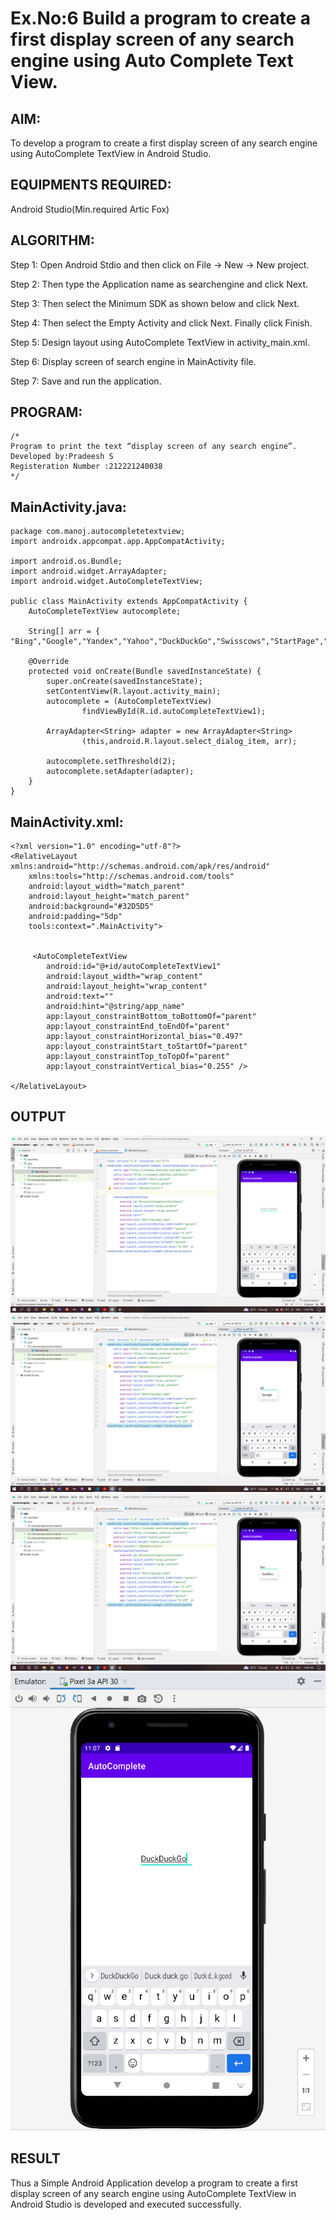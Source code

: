 # Ex.No:6 Build a program to create a first display screen of any search engine using Auto Complete Text View.

## AIM:

To develop a program to create a first display screen of any search engine using AutoComplete TextView in Android Studio.

## EQUIPMENTS REQUIRED:

Android Studio(Min.required Artic Fox)

## ALGORITHM:

Step 1: Open Android Stdio and then click on File -> New -> New project.

Step 2: Then type the Application name as searchengine and click Next.

Step 3: Then select the Minimum SDK as shown below and click Next.

Step 4: Then select the Empty Activity and click Next. Finally click Finish.

Step 5: Design layout using AutoComplete TextView in activity_main.xml.

Step 6: Display screen of search engine in MainActivity file.

Step 7: Save and run the application.

## PROGRAM:

```
/*
Program to print the text “display screen of any search engine”.
Developed by:Pradeesh S
Registeration Number :212221240038
*/
```

## MainActivity.java:

```
package com.manoj.autocompletetextview;
import androidx.appcompat.app.AppCompatActivity;

import android.os.Bundle;
import android.widget.ArrayAdapter;
import android.widget.AutoCompleteTextView;

public class MainActivity extends AppCompatActivity {
    AutoCompleteTextView autocomplete;

    String[] arr = { "Bing","Google","Yandex","Yahoo","DuckDuckGo","Swisscows","StartPage","Gibiru"};

    @Override
    protected void onCreate(Bundle savedInstanceState) {
        super.onCreate(savedInstanceState);
        setContentView(R.layout.activity_main);
        autocomplete = (AutoCompleteTextView)
                findViewById(R.id.autoCompleteTextView1);

        ArrayAdapter<String> adapter = new ArrayAdapter<String>
                (this,android.R.layout.select_dialog_item, arr);

        autocomplete.setThreshold(2);
        autocomplete.setAdapter(adapter);
    }
}
```

## MainActivity.xml:

```
<?xml version="1.0" encoding="utf-8"?>
<RelativeLayout xmlns:android="http://schemas.android.com/apk/res/android"
    xmlns:tools="http://schemas.android.com/tools"
    android:layout_width="match_parent"
    android:layout_height="match_parent"
    android:background="#32D5D5"
    android:padding="5dp"
    tools:context=".MainActivity">


     <AutoCompleteTextView
        android:id="@+id/autoCompleteTextView1"
        android:layout_width="wrap_content"
        android:layout_height="wrap_content"
        android:text=""
        android:hint="@string/app_name"
        app:layout_constraintBottom_toBottomOf="parent"
        app:layout_constraintEnd_toEndOf="parent"
        app:layout_constraintHorizontal_bias="0.497"
        app:layout_constraintStart_toStartOf="parent"
        app:layout_constraintTop_toTopOf="parent"
        app:layout_constraintVertical_bias="0.255" />

</RelativeLayout>
```

## OUTPUT

![](op1.png)
![](op2.png)
![](op3.png)
![](op4.png)

## RESULT

Thus a Simple Android Application develop a program to create a first display screen of any search engine using AutoComplete TextView in Android Studio is developed and executed successfully.
